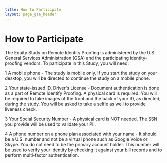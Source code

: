 ```yaml
---
title: How to Participate
layout: page_gsa_header
---
```

# How to Participate
The Equity Study on Remote Identity Proofing is administered by the U.S. General Services Administration (GSA) and the participating identity-proofing vendors. To participate in this Study, you will need:

1 A mobile phone - The study is mobile only. If you start the study on your desktop, you will be directed to continue the study on a mobile phone. 

2 Your state-issued ID, Driver's License - Document authentication is done as a part of Remote Identify Proofing. A physical card is required. You will be required to take images of the front and the back of your ID, as directed, during the study. You will be asked to take a selfie as well to provide liveness check.

3 Your Social Security Number - A physical card is NOT needed. The SSN you provide will be used to validate your PII.

4 A phone number on a phone plan associated with your name - It should be a U.S. number and not be a virtual phone such as Google Voice or Skype. You do not need to be the primary account holder. This number will be used to verify your identity by checking it against your bill records and to perform multi-factor authentication.